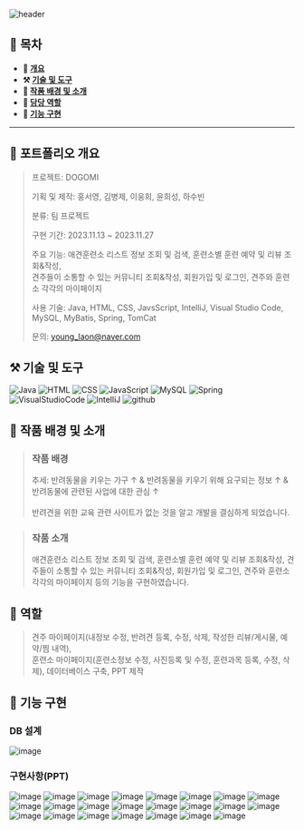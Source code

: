 ![header](https://capsule-render.vercel.app/api?type=venom&color=auto&height=150&section=header&text=DOGOMI&fontSize=70)

## **📖 목차**

<b>
  
- 📝 [개요](#-포트폴리오-개요)
- ⚒️ [기술 및 도구](#-기술-및-도구)
- 📃 [작품 배경 및 소개](#-작품-배경-및-소개)
- 👻 [담당 역할](#-역할)
- 🔎 [기능 구현](#-기능-구현)
</b>

---

## **📝 포트폴리오 개요**

  > 프로젝트: DOGOMI
  >
  > 기획 및 제작: 홍서영, 김병제, 이웅희, 윤희성, 하수빈
  >
  > 분류: 팀 프로젝트
  >
  > 구현 기간: 2023.11.13 ~ 2023.11.27
  >  
  > 주요 기능: 애견훈련소 리스트 정보 조회 및 검색, 훈련소별 훈련 예약 및 리뷰 조회&작성,<br>견주들이 소통할 수 있는 커뮤니티 조회&작성, 회원가입 및 로그인, 견주와 훈련소 각각의 마이페이지
  >
  > 사용 기술: Java, HTML, CSS, JavsScript, IntelliJ, Visual Studio Code, MySQL, MyBatis, Spring, TomCat
  >
  > 문의: young_laon@naver.com 

## **⚒️ 기술 및 도구**
![Java](https://img.shields.io/badge/Java-ED8B00?style=for-the-badge&logo=openjdk&logoColor=white) ![HTML](https://img.shields.io/badge/HTML-239120?style=for-the-badge&logo=html5&logoColor=white) ![CSS](https://img.shields.io/badge/CSS-239120?&style=for-the-badge&logo=css3&logoColor=white) ![JavaScript](https://img.shields.io/badge/JavaScript-F7DF1E?style=for-the-badge&logo=JavaScript&logoColor=white) ![MySQL](https://img.shields.io/badge/MySQL-00000F?style=for-the-badge&logo=mysql&logoColor=white) ![Spring](https://img.shields.io/badge/Spring-6DB33F?style=for-the-badge&logo=spring&logoColor=white) ![VisualStudioCode](https://img.shields.io/badge/Visual_Studio_Code-0078D4?style=for-the-badge&logo=visual%20studio%20code&logoColor=white) ![IntelliJ](https://img.shields.io/badge/IntelliJ_IDEA-000000.svg?style=for-the-badge&logo=intellij-idea&logoColor=white) ![github](https://img.shields.io/badge/GitHub-100000?style=for-the-badge&logo=github&logoColor=white)

## **📃 작품 배경 및 소개**
> ### 작품 배경
> 
> 추세: 반려동물을 키우는 가구 ↑ & 반려동물을 키우기 위해 요구되는 정보 ↑ & 반려동물에 관련된 사업에 대한 관심 ↑<br><br>
> 반려견을 위한 교육 관련 사이트가 없는 것을 알고 개발을 결심하게 되었습니다.

> ### 작품 소개
> 
>  애견훈련소 리스트 정보 조회 및 검색, 훈련소별 훈련 예약 및 리뷰 조회&작성, 견주들이 소통할 수 있는 커뮤니티 조회&작성, 회원가입 및 로그인, 견주와 훈련소 각각의 마이페이지 등의 기능을 구현하였습니다.


## **👻 역할**
>
> 견주 마이페이지(내정보 수정, 반려견 등록, 수정, 삭제, 작성한 리뷰/게시물, 예약/찜 내역),<br>훈련소 마이페이지(훈련소정보 수정, 사진등록 및 수정, 훈련과목 등록, 수정, 삭제), 데이터베이스 구축, PPT 제작

## **🔎 기능 구현**
### **DB 설계**
![image](https://github.com/dellogo/DOGOMI/assets/93125060/a224b650-4a46-4206-a40e-0c42d3fb4511)

### **구현사항(PPT)**
![image](https://github.com/dellogo/DOGOMI/assets/93125060/e64d6efd-5f46-4dfe-87f7-c94b0befad50)
![image](https://github.com/dellogo/DOGOMI/assets/93125060/c2f6feab-18ad-4571-b69d-e2f208a926ac)
![image](https://github.com/dellogo/DOGOMI/assets/93125060/1077d4cb-a8af-4590-9711-935a948b5d25)
![image](https://github.com/dellogo/DOGOMI/assets/93125060/7461ae98-d134-4b97-970c-daec7859a99d)
![image](https://github.com/dellogo/DOGOMI/assets/93125060/d8d91bd4-08dd-4cf7-987b-8216c181c3fe)
![image](https://github.com/dellogo/DOGOMI/assets/93125060/73017246-b7b1-4995-b2f1-3cfdae1b1eda)
![image](https://github.com/dellogo/DOGOMI/assets/93125060/7aeacac1-bb1c-4033-b888-73d36ee83c56)
![image](https://github.com/dellogo/DOGOMI/assets/93125060/fae017e1-5ddb-4a98-bf53-230231445e3f)
![image](https://github.com/dellogo/DOGOMI/assets/93125060/3b88dc9d-b606-4baf-a931-52650879beb5)
![image](https://github.com/dellogo/DOGOMI/assets/93125060/f520563e-d41f-4a58-9e0c-6081f5fe26ab)
![image](https://github.com/dellogo/DOGOMI/assets/93125060/b2f98f9a-f5cf-4deb-9db7-6d6b11f7a74c)
![image](https://github.com/dellogo/DOGOMI/assets/93125060/3ab4cfad-b9ec-4afe-b774-5d0e5973c72e)
![image](https://github.com/dellogo/DOGOMI/assets/93125060/5a7e070d-b0ef-4d4a-a8c1-2e6570d84b4c)
![image](https://github.com/dellogo/DOGOMI/assets/93125060/5d9d7a44-ad4d-4c4d-880b-033e9dd3e211)
![image](https://github.com/dellogo/DOGOMI/assets/93125060/f11624f4-50d9-47ce-9cc1-5f4d153f5516)
![image](https://github.com/dellogo/DOGOMI/assets/93125060/619dc36b-705e-4dfe-a3be-65c2ef6bc193)
![image](https://github.com/dellogo/DOGOMI/assets/93125060/9bfa5810-03a7-403c-a853-4d960341b50d)
![image](https://github.com/dellogo/DOGOMI/assets/93125060/8bb657e9-5298-4961-aedb-5895b830deaf)
![image](https://github.com/dellogo/DOGOMI/assets/93125060/bead6dfe-8f7e-49d4-a18d-82a1f0de59dc)
![image](https://github.com/dellogo/DOGOMI/assets/93125060/24e1d7af-a692-4ea3-97c3-2fd66e5654cb)
![image](https://github.com/dellogo/DOGOMI/assets/93125060/54181d7b-8aa3-445a-b728-8f95c4df6e00)
![image](https://github.com/dellogo/DOGOMI/assets/93125060/aa3088ea-b147-429c-8e17-4463a9832212)
![image](https://github.com/dellogo/DOGOMI/assets/93125060/0f72c2d4-63f8-4c6d-bda0-9702ca6bf6e2)

